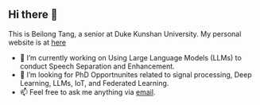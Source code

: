 ## Hi there 👋

This is Beilong Tang, a senior at Duke Kunshan University. My personal website is at [here](https://beilong-tang.github.io/)
- 🔭 I’m currently working on Using Large Language Models (LLMs) to conduct Speech Separation and Enhancement.
- 👯 I’m looking for PhD Opportnunites related to signal processing, Deep Learning, LLMs, IoT, and Federated Learning.
- 📫 Feel free to ask me anything via  [email](mailto:bt132@duke.edu).
